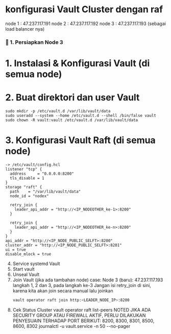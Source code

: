 # konfigurasi Vault Cluster dengan raf
node 1 : 47.237.117.191 node 2 : 47.237.117.192 node 3 : 47.237.117.193 (sebagai load balancer nya)

### 🧰 1. Persiapkan Node 3
# 1. Instalasi & Konfigurasi Vault (di semua node)
# 2. Buat direktori dan user Vault
    sudo mkdir -p /etc/vault.d /var/lib/vault/data
    sudo useradd --system --home /etc/vault.d --shell /bin/false vault
    sudo chown -R vault:vault /etc/vault.d /var/lib/vault/data

# 3. Konfigurasi Vault Raft (di semua node)
    -> /etc/vault/config.hcl
    listener "tcp" {
      address     = "0.0.0.0:8200"
      tls_disable = 1
    }
    storage "raft" {
      path    = "/var/lib/vault/data"
      node_id = "nodex"
    
      retry_join {
        leader_api_addr = "http://<IP_NODEOTHER_ke-1>:8200"
      }
    
      retry_join {
        leader_api_addr = "http://<IP_NODEOTHER_ke-n>:8200"
      }
    }
    api_addr = "http://<IP_NODE_PUBLIC_SELFT>:8200"
    cluster_addr = "http://<IP_NODE_PUBLIC_SELFT>:8201"
    ui = true
    disable_mlock = true
4.  Service systemd Vault
5.  Start vault
6.  Unseal Vault
7.  Join Vault (jika ada tambahan node)
    case: Node 3 (baru): 47.237.117.193
    langkah 1, 2 dan 3, pada langkah ke-3 Jangan isi retry_join di sini, karena kita akan join secara manual
    lalu joinkan
    ```bash
    vault operator raft join http:<LEADER_NODE_IP>:8200
    ```
8.  Cek Status Cluster
    vault operator raft list-peers
NOTED JIKA ADA SECURITY GROUP ATAU FIREWALL AKTIF, PERLU DILAKUKAN PENYESUAIN TERHADAP PORT BERIKUT: 8200, 8300, 8301, 8500, 8600, 8302
journalctl -u vault.service -n 50 --no-pager
